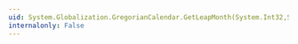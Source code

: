 ```yaml
---
uid: System.Globalization.GregorianCalendar.GetLeapMonth(System.Int32,System.Int32)
internalonly: False
---
```

